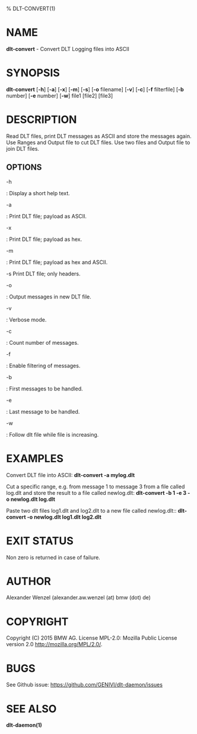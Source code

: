 % DLT-CONVERT(1)

# NAME

**dlt-convert** - Convert DLT Logging files into ASCII

# SYNOPSIS

**dlt-convert** \[**-h**\] \[**-a**\] \[**-x**\] \[**-m**\] \[**-s**\] \[**-o** filename\] \[**-v**\] \[**-c**\] \[**-f** filterfile\] \[**-b** number\] \[**-e** number\] \[**-w**\] file1 \[file2\] \[file3\]

# DESCRIPTION

Read DLT files, print DLT messages as ASCII and store the messages again.
Use Ranges and Output file to cut DLT files.
Use two files and Output file to join DLT files.

## OPTIONS

-h

:   Display a short help text.

-a

:   Print DLT file; payload as ASCII.

-x

:   Print DLT file; payload as hex.

-m

:   Print DLT file; payload as hex and ASCII.

-s
    Print DLT file; only headers.

-o

:    Output messages in new DLT file.

-v

:    Verbose mode.

-c

:    Count number of messages.

-f

:   Enable filtering of messages.

-b

:   First messages to be handled.

-e

:   Last message to be handled.

-w

:   Follow dlt file while file is increasing.

# EXAMPLES

Convert DLT file into ASCII:
    **dlt-convert -a mylog.dlt**

Cut a specific range, e.g. from message 1 to message 3 from a file called log.dlt and store the result to a file called newlog.dlt:
    **dlt-convert -b 1 -e 3 -o newlog.dlt log.dlt**

Paste two dlt files log1.dlt and log2.dlt to a new file called newlog.dlt::
    **dlt-convert -o newlog.dlt log1.dlt log2.dlt**

# EXIT STATUS

Non zero is returned in case of failure.

# AUTHOR

Alexander Wenzel (alexander.aw.wenzel (at) bmw (dot) de)

# COPYRIGHT

Copyright (C) 2015 BMW AG. License MPL-2.0: Mozilla Public License version 2.0 <http://mozilla.org/MPL/2.0/>.

# BUGS

See Github issue: <https://github.com/GENIVI/dlt-daemon/issues>

# SEE ALSO

**dlt-daemon(1)**
